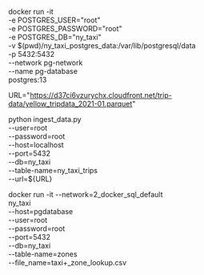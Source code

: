 docker run -it \
    -e POSTGRES_USER="root" \
    -e POSTGRES_PASSWORD="root" \
    -e POSTGRES_DB="ny_taxi" \
    -v $(pwd)/ny_taxi_postgres_data:/var/lib/postgresql/data \
    -p 5432:5432 \
    --network pg-network \
    --name pg-database \
postgres:13

URL="https://d37ci6vzurychx.cloudfront.net/trip-data/yellow_tripdata_2021-01.parquet"

python ingest_data.py \
    --user=root \
    --password=root \
    --host=localhost \
    --port=5432 \
    --db=ny_taxi \
    --table-name=ny_taxi_trips \
    --url=${URL}

docker run -it --network=2_docker_sql_default \
    ny_taxi \
    --host=pgdatabase \
    --user=root \
    --password=root \
    --port=5432 \
    --db=ny_taxi \
    --table-name=zones \
    --file_name=taxi+_zone_lookup.csv